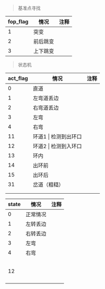 >   基准点寻找

| fop_flag | 情况     | 注释 |
| -------- | -------- | ---- |
| 1        | 突变     |      |
| 2        | 前后跳变 |      |
| 3        | 上下跳变 |      |
>   状态机

| act_flag | 情况                  | 注释 |
| -------- | --------------------- | ---- |
| 0        | 直道                  |      |
| 1        | 左弯道丢边            |      |
| 2        | 右弯道丢边            |      |
| 3        | 左弯                  |      |
| 4        | 右弯                  |      |
| 11       | 环道1 \| 检测到出环口 |      |
| 12       | 环道2 \| 检测到入环口 |      |
| 13       | 环内                  |      |
| 14       | 出环前                |      |
| 15       | 出环后                |      |
| 31       | 岔道（粗糙）          |      |
|          |                       |      |
|          |                       |      |

| state | 情况     | 注释 |
| ----- | -------- | ---- |
| 0     | 正常情况 |      |
| 1     | 左转丢边 |      |
| 2     | 右转丢边 |      |
| 3     | 左弯     |      |
| 4     | 右弯     |      |
|       |          |      |
|       |          |      |
|       |          |      |
|       |          |      |
|       |          |      |
| 12    |          |      |
|       |          |      |
|       |          |      |
|       |          |      |
|       |          |      |